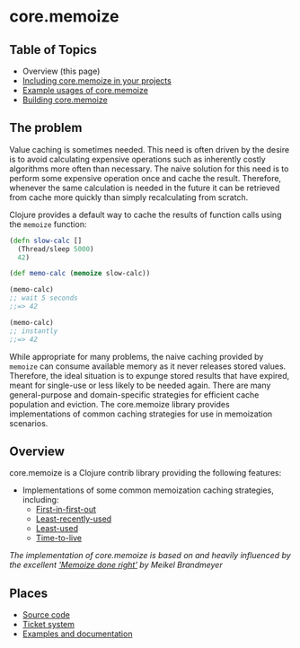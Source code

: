 core.memoize
============

## Table of Topics

* Overview (this page)
* [Including core.memoize in your projects](./Including.md)
* [Example usages of core.memoize](./Using.md)
* [Building core.memoize](./Building.md)

## The problem

Value caching is sometimes needed. This need is often driven by the desire is to avoid calculating expensive operations such as inherently costly algorithms more often than necessary.  The naive solution for this need is to perform some expensive operation once and cache the result.  Therefore, whenever the same calculation is needed in the future it can be retrieved from cache more quickly than simply recalculating from scratch.

Clojure provides a default way to cache the results of function calls using the `memoize` function:

```clojure
(defn slow-calc []
  (Thread/sleep 5000)
  42)

(def memo-calc (memoize slow-calc))

(memo-calc)
;; wait 5 seconds
;;=> 42

(memo-calc)
;; instantly
;;=> 42
```

While appropriate for many problems, the naive caching provided by `memoize` can consume available memory as it never releases stored values.  Therefore, the ideal situation is to expunge stored results that have expired, meant for single-use or less likely to be needed again.  There are many general-purpose and domain-specific strategies for efficient cache population and eviction. The core.memoize library provides implementations of common caching strategies for use in memoization scenarios.

## Overview

core.memoize is a Clojure contrib library providing the following features:

* Implementations of some common memoization caching strategies, including:
  - [First-in-first-out](./FIFO.md)
  - [Least-recently-used](./LRU.md)
  - [Least-used](./LU.md)
  - [Time-to-live](./TTL.md)

*The implementation of core.memoize is based on and heavily influenced by the excellent ['Memoize done right'](http://kotka.de/blog/2010/03/memoize_done_right.html) by Meikel Brandmeyer*

## Places

* [Source code](https://github.com/clojure/core.memoize)
* [Ticket system](http://dev.clojure.org/jira/browse/CMEMOIZE)
* [Examples and documentation](http://github.com/clojure/core.memoize/wiki)
